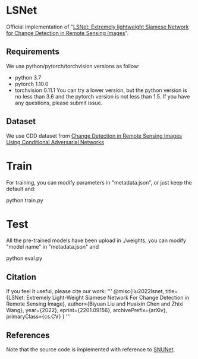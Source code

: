 # LSNet
Official implementation of "[LSNet: Extremely lightweight Siamese Network for Change Detection in Remote Sensing Images](https://arxiv.org/abs/2201.09156)".
## Requirements
We use python/pytorch/torchvision versions as follow:  
- python 3.7
- pytorch 1.10.0
- torchvision 0.11.1
You can try a lower version, but the python version is no less than 3.6 and the pytorch version is not less than 1.5. If you have any questions, please submit issue.

## Dataset
We use CDD dataset from [Change Detection in Remote Sensing Images Using Conditional Adversarial Networks](https://paperswithcode.com/paper/change-detection-in-remote-sensing-images)
# Train
For training, you can modify parameters in "metadata.json", or just keep the default and:

python train.py


# Test
All the pre-trained models have been upload in ./weights, you can modify "model name" in "metadata.json" and

python eval.py


## Citation

If you feel it useful, please cite our work:
'''
@misc{liu2022lsnet,
    title={LSNet: Extremely Light-Weight Siamese Network For Change Detection in Remote Sensing Image},
    author={Biyuan Liu and Huaixin Chen and Zhixi Wang},
    year={2022},
    eprint={2201.09156},
    archivePrefix={arXiv},
    primaryClass={cs.CV}
}
'''

## References
Note that the source code is implemented with reference to [SNUNet](https://github.com/likyoo/Siam-NestedUNet). 
